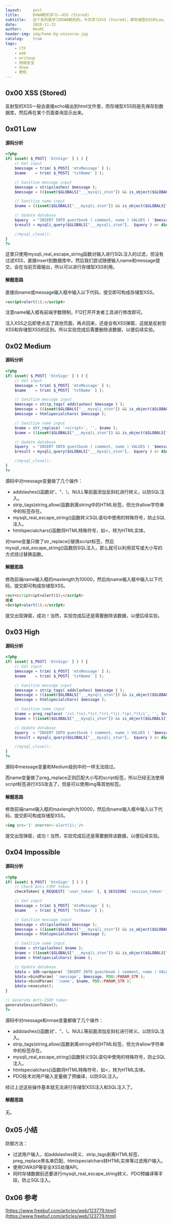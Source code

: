 ```yaml
---
layout:     post
title:      DVWA靶机学习——XSS (Stored)
subtitle:   这个系列是学习DVWA靶机的。今天学习XSS (Stored)，即存储型XSS的Low、Medium、High、Impossible级别。
date:       2020-11-22
author:     HouKC
header-img: img/home-bg-universe.jpg
catalog:    true
tags:
    - CTF
    - web
    - writeup
    - 网络安全
    - dvwa
    - 靶机
---
```




## 0x00 XSS (Stored)

反射型的XSS一般会直接echo输出到html文件里，而存储型XSS则是先保存到数据库，然后再在某个页面查询显示出来。



## 0x01 Low

#### 源码分析
```php
<?php
if( isset( $_POST[ 'btnSign' ] ) ) {
    // Get input
    $message = trim( $_POST[ 'mtxMessage' ] );
    $name    = trim( $_POST[ 'txtName' ] );

    // Sanitize message input
    $message = stripslashes( $message );
    $message = ((isset($GLOBALS["___mysqli_ston"]) && is_object($GLOBALS["___mysqli_ston"])) ? mysqli_real_escape_string($GLOBALS["___mysqli_ston"],  $message ) : ((trigger_error("[MySQLConverterToo] Fix the mysql_escape_string() call! This code does not work.", E_USER_ERROR)) ? "" : ""));

    // Sanitize name input
    $name = ((isset($GLOBALS["___mysqli_ston"]) && is_object($GLOBALS["___mysqli_ston"])) ? mysqli_real_escape_string($GLOBALS["___mysqli_ston"],  $name ) : ((trigger_error("[MySQLConverterToo] Fix the mysql_escape_string() call! This code does not work.", E_USER_ERROR)) ? "" : ""));

    // Update database
    $query  = "INSERT INTO guestbook ( comment, name ) VALUES ( '$message', '$name' );";
    $result = mysqli_query($GLOBALS["___mysqli_ston"],  $query ) or die( '<pre>' . ((is_object($GLOBALS["___mysqli_ston"])) ? mysqli_error($GLOBALS["___mysqli_ston"]) : (($___mysqli_res = mysqli_connect_error()) ? $___mysqli_res : false)) . '</pre>' );

    //mysql_close();
}
?>
```
这里只使用mysqli_real_escape_string函数对输入进行SQL注入的过滤，但没有过滤XSS，直接insert到数据库中。然后我们尝试随便输入name和message提交，会在当前页面输出，所以可以进行存储型XSS利用。

#### 解题思路
直接向name或message输入框中输入以下代码，提交即可构成存储型XSS。
```html
<script>alert(1);</script>
```
注意name输入框有前端字数限制，F12打开开发者工具进行修改即可。

注入XSS之后即使点击了其他页面，再点回来，还是会有XSS弹窗，这就是反射型XSS和存储型XSS的区别。所以实验完成后需要删除该数据，以便后续实验。



## 0x02 Medium

#### 源码分析
```php
<?php
if( isset( $_POST[ 'btnSign' ] ) ) {
    // Get input
    $message = trim( $_POST[ 'mtxMessage' ] );
    $name    = trim( $_POST[ 'txtName' ] );

    // Sanitize message input
    $message = strip_tags( addslashes( $message ) );
    $message = ((isset($GLOBALS["___mysqli_ston"]) && is_object($GLOBALS["___mysqli_ston"])) ? mysqli_real_escape_string($GLOBALS["___mysqli_ston"],  $message ) : ((trigger_error("[MySQLConverterToo] Fix the mysql_escape_string() call! This code does not work.", E_USER_ERROR)) ? "" : ""));
    $message = htmlspecialchars( $message );

    // Sanitize name input
    $name = str_replace( '<script>', '', $name );
    $name = ((isset($GLOBALS["___mysqli_ston"]) && is_object($GLOBALS["___mysqli_ston"])) ? mysqli_real_escape_string($GLOBALS["___mysqli_ston"],  $name ) : ((trigger_error("[MySQLConverterToo] Fix the mysql_escape_string() call! This code does not work.", E_USER_ERROR)) ? "" : ""));

    // Update database
    $query  = "INSERT INTO guestbook ( comment, name ) VALUES ( '$message', '$name' );";
    $result = mysqli_query($GLOBALS["___mysqli_ston"],  $query ) or die( '<pre>' . ((is_object($GLOBALS["___mysqli_ston"])) ? mysqli_error($GLOBALS["___mysqli_ston"]) : (($___mysqli_res = mysqli_connect_error()) ? $___mysqli_res : false)) . '</pre>' );

    //mysql_close();
}
?>
```
源码中对message变量做了几个操作：
- addslashes()函数对'、"、\\、NULL等前面添加反斜杠进行转义，以防SQL注入。
- strip_tags(string,allow)函数剥离string中的HTML标签，但允许allow字符串中的标签存在。
- mysqli_real_escape_string()函数转义SQL语句中使用的特殊符号，防止SQL注入。
- htmlspecialchars()函数将HTML特殊符号，如\<，转为HTML实体。

对name变量只做了str_replace()替换script标签，然后mysqli_real_escape_string()函数防SQL注入，那么就可以利用双写或大小写的方式绕过替换函数。

#### 解题思路
修改前端name输入框的maxlength为10000，然后向name输入框中输入以下代码，提交即可构成存储型XSS。
```html
<scr<script>ipt>alert(1);</script>
或者
<Script>alert(1);</scrIpt>
```
提交出现弹窗，成功！当然，实验完成后还是需要删除该数据，以便后续实验。



## 0x03 High

#### 源码分析
```php
<?php
if( isset( $_POST[ 'btnSign' ] ) ) {
    // Get input
    $message = trim( $_POST[ 'mtxMessage' ] );
    $name    = trim( $_POST[ 'txtName' ] );

    // Sanitize message input
    $message = strip_tags( addslashes( $message ) );
    $message = ((isset($GLOBALS["___mysqli_ston"]) && is_object($GLOBALS["___mysqli_ston"])) ? mysqli_real_escape_string($GLOBALS["___mysqli_ston"],  $message ) : ((trigger_error("[MySQLConverterToo] Fix the mysql_escape_string() call! This code does not work.", E_USER_ERROR)) ? "" : ""));
    $message = htmlspecialchars( $message );

    // Sanitize name input
    $name = preg_replace( '/<(.*)s(.*)c(.*)r(.*)i(.*)p(.*)t/i', '', $name );
    $name = ((isset($GLOBALS["___mysqli_ston"]) && is_object($GLOBALS["___mysqli_ston"])) ? mysqli_real_escape_string($GLOBALS["___mysqli_ston"],  $name ) : ((trigger_error("[MySQLConverterToo] Fix the mysql_escape_string() call! This code does not work.", E_USER_ERROR)) ? "" : ""));

    // Update database
    $query  = "INSERT INTO guestbook ( comment, name ) VALUES ( '$message', '$name' );";
    $result = mysqli_query($GLOBALS["___mysqli_ston"],  $query ) or die( '<pre>' . ((is_object($GLOBALS["___mysqli_ston"])) ? mysqli_error($GLOBALS["___mysqli_ston"]) : (($___mysqli_res = mysqli_connect_error()) ? $___mysqli_res : false)) . '</pre>' );

    //mysql_close();
}
?> 
```
源码中message变量和Medium级别中的一样无法绕过。

而name变量做了preg_replace正则匹配大小写的script标签，所以已经无法使用script标签进行XSS攻击了，但是可以使用img等其他标签。

#### 解题思路
修改前端name输入框的maxlength为10000，然后向name输入框中输入以下代码，提交即可构成存储型XSS。
```html
<img src='1' onerror='alert(1);'/>
```
提交出现弹窗，成功！当然，实验完成后还是需要删除该数据，以便后续实验。



## 0x04 Impossible

#### 源码分析
```php
<?php
if( isset( $_POST[ 'btnSign' ] ) ) {
    // Check Anti-CSRF token
    checkToken( $_REQUEST[ 'user_token' ], $_SESSION[ 'session_token' ], 'index.php' );

    // Get input
    $message = trim( $_POST[ 'mtxMessage' ] );
    $name    = trim( $_POST[ 'txtName' ] );

    // Sanitize message input
    $message = stripslashes( $message );
    $message = ((isset($GLOBALS["___mysqli_ston"]) && is_object($GLOBALS["___mysqli_ston"])) ? mysqli_real_escape_string($GLOBALS["___mysqli_ston"],  $message ) : ((trigger_error("[MySQLConverterToo] Fix the mysql_escape_string() call! This code does not work.", E_USER_ERROR)) ? "" : ""));
    $message = htmlspecialchars( $message );

    // Sanitize name input
    $name = stripslashes( $name );
    $name = ((isset($GLOBALS["___mysqli_ston"]) && is_object($GLOBALS["___mysqli_ston"])) ? mysqli_real_escape_string($GLOBALS["___mysqli_ston"],  $name ) : ((trigger_error("[MySQLConverterToo] Fix the mysql_escape_string() call! This code does not work.", E_USER_ERROR)) ? "" : ""));
    $name = htmlspecialchars( $name );

    // Update database
    $data = $db->prepare( 'INSERT INTO guestbook ( comment, name ) VALUES ( :message, :name );' );
    $data->bindParam( ':message', $message, PDO::PARAM_STR );
    $data->bindParam( ':name', $name, PDO::PARAM_STR );
    $data->execute();
}

// Generate Anti-CSRF token
generateSessionToken();
?> 
```
源码中对message和nmae变量都做了几个操作：
- addslashes()函数对'、"、\\、NULL等前面添加反斜杠进行转义，以防SQL注入。
- strip_tags(string,allow)函数剥离string中的HTML标签，但允许allow字符串中的标签存在。
- mysqli_real_escape_string()函数转义SQL语句中使用的特殊符号，防止SQL注入。
- htmlspecialchars()函数将HTML特殊符号，如\<，转为HTML实体。
- PDO技术对用户输入变量做了预编译，以防SQL注入。

经过上述这些操作基本就无法进行存储型XSS注入和SQL注入了。

#### 解题思路
无。



## 0x05 小结

防御方法：
- 过滤用户输入，如addslashes转义、strip_tags剥离HTML标签、preg_replace黑名单匹配、htmlspecialchars转HTML实体等过滤用户输入。
- 使用OWASP等安全XSS处理API。
- 同时存储数据前还要进行mysqli_real_escape_string转义、PDO预编译等手段，防止SQL注入。



## 0x06 参考

[https://www.freebuf.com/articles/web/123779.html](https://www.freebuf.com/articles/web/123779.html)